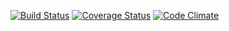 [![Build Status](https://travis-ci.org/minond/me.svg?branch=master)](https://travis-ci.org/minond/me)
[![Coverage Status](https://coveralls.io/repos/minond/me/badge.png)](https://coveralls.io/r/minond/me)
[![Code Climate](https://codeclimate.com/github/minond/me/badges/gpa.svg)](https://codeclimate.com/github/minond/me)
